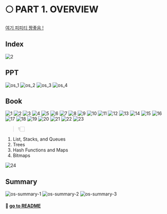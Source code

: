 # 🌕 PART 1. OVERVIEW

[여기 피피티 짱좋음 !](https://www.os-book.com/OS9/slide-dir/index.html)

## Index

![2](https://github.com/SoobinJung1013/cs-study/blob/main/images/1/IMG_6616.jpg)

## PPT

![os_1](https://github.com/SoobinJung1013/cs-study/blob/main/images/1/os_1.jpg)
![os_2](https://github.com/SoobinJung1013/cs-study/blob/main/images/1/os_2.jpg)
![os_3](https://github.com/SoobinJung1013/cs-study/blob/main/images/1/os_3.jpg)
![os_4](https://github.com/SoobinJung1013/cs-study/blob/main/images/1/os_4.jpg)

## Book

![1](https://github.com/SoobinJung1013/cs-study/blob/main/images/1/IMG_6583.jpg)
![2](https://github.com/SoobinJung1013/cs-study/blob/main/images/1/IMG_6584.jpg)
![3](https://github.com/SoobinJung1013/cs-study/blob/main/images/1/IMG_6585.jpg)
![4](https://github.com/SoobinJung1013/cs-study/blob/main/images/1/IMG_6586.jpg)
![5](https://github.com/SoobinJung1013/cs-study/blob/main/images/1/IMG_6587.jpg)
![6](https://github.com/SoobinJung1013/cs-study/blob/main/images/1/IMG_6588.jpg)
![7](https://github.com/SoobinJung1013/cs-study/blob/main/images/1/IMG_6589.jpg)
![8](https://github.com/SoobinJung1013/cs-study/blob/main/images/1/IMG_6590.jpg)
![9](https://github.com/SoobinJung1013/cs-study/blob/main/images/1/IMG_6591.jpg)
![10](https://github.com/SoobinJung1013/cs-study/blob/main/images/1/IMG_6592.jpg)
![11](https://github.com/SoobinJung1013/cs-study/blob/main/images/1/IMG_6593.jpg)
![12](https://github.com/SoobinJung1013/cs-study/blob/main/images/1/IMG_6594.jpg)
![13](https://github.com/SoobinJung1013/cs-study/blob/main/images/1/IMG_6595.jpg)
![14](https://github.com/SoobinJung1013/cs-study/blob/main/images/1/IMG_6596.jpg)
![15](https://github.com/SoobinJung1013/cs-study/blob/main/images/1/IMG_6597.jpg)
![16](https://github.com/SoobinJung1013/cs-study/blob/main/images/1/IMG_6598.jpg)
![17](https://github.com/SoobinJung1013/cs-study/blob/main/images/1/IMG_6599.jpg)
![18](https://github.com/SoobinJung1013/cs-study/blob/main/images/1/IMG_6600.jpg)
![19](https://github.com/SoobinJung1013/cs-study/blob/main/images/1/IMG_6601.jpg)
![20](https://github.com/SoobinJung1013/cs-study/blob/main/images/1/IMG_6602.jpg)
![21](https://github.com/SoobinJung1013/cs-study/blob/main/images/1/IMG_6603.jpg)
![22](https://github.com/SoobinJung1013/cs-study/blob/main/images/1/IMG_6604.jpg)
![23](https://github.com/SoobinJung1013/cs-study/blob/main/images/1/IMG_6605.jpg)

> 👇🏻

1. List, Stacks, and Queues
2. Trees
3. Hash Functions and Maps
4. Bitmaps

![24](https://github.com/SoobinJung1013/cs-study/blob/main/images/1/IMG_6606.jpg)

<!-- ## Chapter 1 Introduction

### 1. What Operating System Do

### 2. Computer-System Organization

### 3. Computer-System Architecture

### 4. Operating-System Operation

### 5. Resource Management -->

<!-- ### 6. Secureity and Protection

### 7. Virtualization

### 8. Distributed System

### 9. Kernel Data Structures

### 10. Computing Environments

### 11. Free and Open-Source Operating System -->

## Summary

![os-summary-1](https://github.com/SoobinJung1013/cs-study/blob/main/images/1/OS_Summary_1.jpg)
![os-summary-2](https://github.com/SoobinJung1013/cs-study/blob/main/images/1/OS_Summary_2.jpg)
![os-summary-3](https://github.com/SoobinJung1013/cs-study/blob/main/images/1/OS_Summary_3.jpg)

#### 🦋 [go to README](https://github.com/SoobinJung1013/cs-study/blob/main/README.md)
